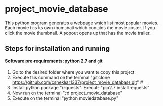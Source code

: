 # project_movie_database

This python program generates a webpage which list most popular movies. Each movie has its own thumbnail which contains the movie poster. If you click the movie thumbnail. A popout opens up that has the movie trailer.


## Steps for installation and running
#### Software pre-requirements: python 2.7 and  git
1. Go to the desired folder where you want to copy this project
2. Execute this command on the termnal "git clone https://github.com/cshekhar1337/project_movie_database.git" #  
3. Install python package "requests". Execute "pip2.7 install requests"
4. Now run on the terminal "cd project_movie_database"
5. Execute on the terminal "python moviedatabase.py"


